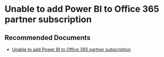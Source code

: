   <properties
	pageTitle="unable to add power bi to o365 partner"
	description="unable to add power bi to o365 partner"
	service="microsoft.PowerBIDedicated"
	resource="capacities"
	authors="pjfreitas"
	ms.author="pfreitas"	
	displayOrder="1000"
	selfHelpType="generic"
	supportTopicIds="32628167"
	productPesIds="16334"
	cloudEnvironments="public, MoonCake, fairfax" 
	articleId="a09d1b9e-e24c-766d-632a-ffdab050b66d"
	ownershipId="PowerBI_PowerBI"
/>

# Unable to add Power BI to Office 365 partner subscription

## **Recommended Documents**

* [Unable to add Power BI to Office 365 partner subscription](https://docs.microsoft.com/power-bi/service-admin-syndication-partner)
